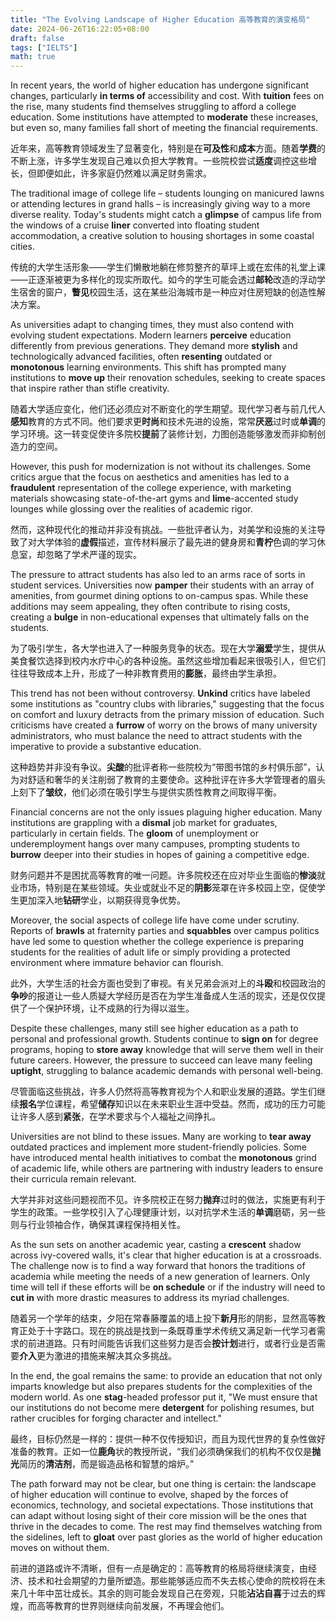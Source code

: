 ```yaml
---
title: "The Evolving Landscape of Higher Education 高等教育的演变格局"
date: 2024-06-26T16:22:05+08:00
draft: false
tags: ["IELTS"]
math: true
---
```


In recent years, the world of higher education has undergone significant changes, particularly **in terms of** accessibility and cost. With **tuition** fees on the rise, many students find themselves struggling to afford a college education. Some institutions have attempted to **moderate** these increases, but even so, many families fall short of meeting the financial requirements.

近年来，高等教育领域发生了显著变化，特别是在**可及性**和**成本**方面。随着**学费**的不断上涨，许多学生发现自己难以负担大学教育。一些院校尝试**适度**调控这些增长，但即便如此，许多家庭仍然难以满足财务需求。

The traditional image of college life – students lounging on  manicured lawns or attending lectures in grand halls – is increasingly  giving way to a more diverse reality. Today's students might catch a **glimpse** of campus life from the windows of a cruise **liner** converted into floating student accommodation, a creative solution to housing shortages in some coastal cities.

传统的大学生活形象——学生们懒散地躺在修剪整齐的草坪上或在宏伟的礼堂上课——正逐渐被更为多样化的现实所取代。如今的学生可能会透过**邮轮**改造的浮动学生宿舍的窗户，**瞥见**校园生活，这在某些沿海城市是一种应对住房短缺的创造性解决方案。

As universities adapt to changing times, they must also contend with evolving student expectations. Modern learners **perceive** education differently from previous generations. They demand more **stylish** and technologically advanced facilities, often **resenting** outdated or **monotonous** learning environments. This shift has prompted many institutions to **move up** their renovation schedules, seeking to create spaces that inspire rather than stifle creativity.

随着大学适应变化，他们还必须应对不断变化的学生期望。现代学习者与前几代人**感知**教育的方式不同。他们要求更**时尚**和技术先进的设施，常常**厌恶**过时或**单调**的学习环境。这一转变促使许多院校**提前**了装修计划，力图创造能够激发而非抑制创造力的空间。

However, this push for modernization is not without its challenges.  Some critics argue that the focus on aesthetics and amenities has led to a **fraudulent** representation of the college experience, with marketing materials showcasing state-of-the-art gyms and **lime**-accented study lounges while glossing over the realities of academic rigor.

然而，这种现代化的推动并非没有挑战。一些批评者认为，对美学和设施的关注导致了对大学体验的**虚假**描述，宣传材料展示了最先进的健身房和**青柠**色调的学习休息室，却忽略了学术严谨的现实。

The pressure to attract students has also led to an arms race of sorts in student services. Universities now **pamper** their students with an array of amenities, from gourmet dining options  to on-campus spas. While these additions may seem appealing, they often  contribute to rising costs, creating a **bulge** in non-educational expenses that ultimately falls on the students.

为了吸引学生，各大学也进入了一种服务竞争的状态。现在大学**溺爱**学生，提供从美食餐饮选择到校内水疗中心的各种设施。虽然这些增加看起来很吸引人，但它们往往导致成本上升，形成了一种非教育费用的**膨胀**，最终由学生承担。

This trend has not been without controversy. **Unkind**  critics have labeled some institutions as "country clubs with  libraries," suggesting that the focus on comfort and luxury detracts  from the primary mission of education. Such criticisms have created a **furrow** of worry on the brows of many university administrators, who must  balance the need to attract students with the imperative to provide a  substantive education.

这种趋势并非没有争议。**尖酸**的批评者称一些院校为“带图书馆的乡村俱乐部”，认为对舒适和奢华的关注削弱了教育的主要使命。这种批评在许多大学管理者的眉头上刻下了**皱纹**，他们必须在吸引学生与提供实质性教育之间取得平衡。

Financial concerns are not the only issues plaguing higher education. Many institutions are grappling with a **dismal** job market for graduates, particularly in certain fields. The **gloom** of unemployment or underemployment hangs over many campuses, prompting students to **burrow** deeper into their studies in hopes of gaining a competitive edge.

财务问题并不是困扰高等教育的唯一问题。许多院校还在应对毕业生面临的**惨淡**就业市场，特别是在某些领域。失业或就业不足的**阴影**笼罩在许多校园上空，促使学生更加深入地**钻研**学业，以期获得竞争优势。

Moreover, the social aspects of college life have come under scrutiny. Reports of **brawls** at fraternity parties and **squabbles** over campus politics have led some to question whether the college  experience is preparing students for the realities of adult life or  simply providing a protected environment where immature behavior can  flourish.

此外，大学生活的社会方面也受到了审视。有关兄弟会派对上的**斗殴**和校园政治的**争吵**的报道让一些人质疑大学经历是否在为学生准备成人生活的现实，还是仅仅提供了一个保护环境，让不成熟的行为得以滋生。

Despite these challenges, many still see higher education as a path to personal and professional growth. Students continue to **sign on** for degree programs, hoping to **store away** knowledge that will serve them well in their future careers. However, the pressure to succeed can leave many feeling **uptight**, struggling to balance academic demands with personal well-being.

尽管面临这些挑战，许多人仍然将高等教育视为个人和职业发展的道路。学生们继续**报名**学位课程，希望**储存**知识以在未来职业生涯中受益。然而，成功的压力可能让许多人感到**紧张**，在学术要求与个人福祉之间挣扎。

Universities are not blind to these issues. Many are working to **tear away** outdated practices and implement more student-friendly policies. Some have introduced mental health initiatives to combat the **monotonous** grind of academic life, while others are partnering with industry leaders to ensure their curricula remain relevant.

大学并非对这些问题视而不见。许多院校正在努力**抛弃**过时的做法，实施更有利于学生的政策。一些学校引入了心理健康计划，以对抗学术生活的**单调**磨砺，另一些则与行业领袖合作，确保其课程保持相关性。

As the sun sets on another academic year, casting a **crescent** shadow across ivy-covered walls, it's clear that higher education is at a crossroads. The challenge now is to find a way forward that honors  the traditions of academia while meeting the needs of a new generation  of learners. Only time will tell if these efforts will be **on schedule** or if the industry will need to **cut in** with more drastic measures to address its myriad challenges.

随着另一个学年的结束，夕阳在常春藤覆盖的墙上投下**新月**形的阴影，显然高等教育正处于十字路口。现在的挑战是找到一条既尊重学术传统又满足新一代学习者需求的前进道路。只有时间能告诉我们这些努力是否会**按计划**进行，或者行业是否需要**介入**更为激进的措施来解决其众多挑战。

In the end, the goal remains the same: to provide an education that  not only imparts knowledge but also prepares students for the  complexities of the modern world. As one **stag**-headed professor put it, "We must ensure that our institutions do not become mere **detergent** for polishing resumes, but rather crucibles for forging character and intellect."

最终，目标仍然是一样的：提供一种不仅传授知识，而且为现代世界的复杂性做好准备的教育。正如一位**鹿角**状的教授所说，“我们必须确保我们的机构不仅仅是**抛光**简历的**清洁剂**，而是锻造品格和智慧的熔炉。”

The path forward may not be clear, but one thing is certain: the  landscape of higher education will continue to evolve, shaped by the  forces of economics, technology, and societal expectations. Those  institutions that can adapt without losing sight of their core mission  will be the ones that thrive in the decades to come. The rest may find  themselves watching from the sidelines, left to **gloat** over past glories as the world of higher education moves on without them.

前进的道路或许不清晰，但有一点是确定的：高等教育的格局将继续演变，由经济、技术和社会期望的力量所塑造。那些能够适应而不失去核心使命的院校将在未来几十年中茁壮成长。其余的则可能会发现自己在旁观，只能**沾沾自喜**于过去的辉煌，而高等教育的世界则继续向前发展，不再理会他们。
